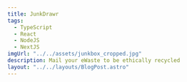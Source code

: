 ```yaml
---
title: JunkDrawr
tags:
  - TypeScript
  - React
  - NodeJS
  - NextJS
imgUrl: "../../assets/junkbox_cropped.jpg"
description: Mail your eWaste to be ethically recycled
layout: "../../layouts/BlogPost.astro"
---
```

